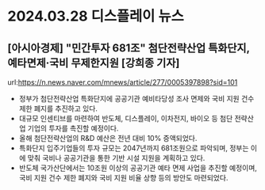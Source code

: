# 2024.03.28 디스플레이 뉴스

## [아시아경제] "민간투자 681조" 첨단전략산업 특화단지,예타면제·국비 무제한지원 [강희종 기자]
url:https://n.news.naver.com/mnews/article/277/0005397898?sid=101
- 정부가 첨단전략산업 특화단지에 공공기관 예비타당성 조사 면제와 국비 지원 건수 제한 폐지를 추진하고 있다.
- 대규모 인센티브를 마련하여 반도체, 디스플레이, 이차전지, 바이오 등 첨단 전략산업 기업의 투자를 촉진할 예정이다.
- 올해 첨단전략산업의 R&D 예산은 전년 대비 10% 증액되었다.
- 특화단지 입주기업들의 투자 규모는 2047년까지 681조원으로 파악되며, 정부는 이에 맞춰 국비나 공공기관을 통한 기반 시설 지원을 계획하고 있다.
- 반도체 국가산단에서는 10조원 이상의 공공기관 예타 면제 사업을 추진할 예정이며, 국비 지원 건수 제한 폐지와 국비 지원 비율 상향 등의 방안도 마련되었다.